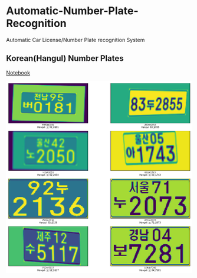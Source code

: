 # Automatic-Number-Plate-Recognition

Automatic Car License/Number Plate recognition System

## Korean(Hangul) Number Plates

[Notebook](./Korean_License_Plate.ipynb)

![Korean License Plate Results](./korean_license_plate.png)
